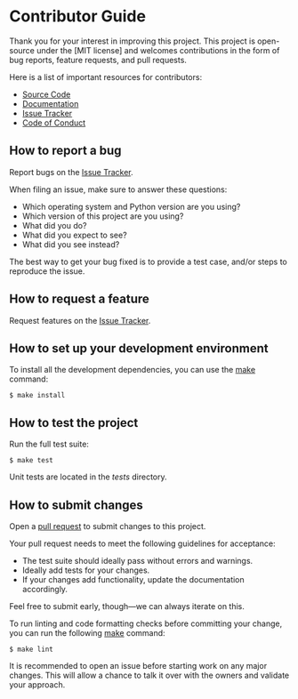 # Contributor Guide

Thank you for your interest in improving this project.
This project is open-source under the [MIT license] and
welcomes contributions in the form of bug reports, feature requests, and pull requests.

Here is a list of important resources for contributors:

- [Source Code]
- [Documentation]
- [Issue Tracker]
- [Code of Conduct]

[Apache-2.0 license]: https://opensource.org/license/apache-2-0/
[source code]: https://github.com/centre-for-humanities-computing/dacy
[documentation]: https://dacy.readthedocs.io/
[issue tracker]: https://github.com/centre-for-humanities-computing/dacy/issues

## How to report a bug

Report bugs on the [Issue Tracker].

When filing an issue, make sure to answer these questions:

- Which operating system and Python version are you using?
- Which version of this project are you using?
- What did you do?
- What did you expect to see?
- What did you see instead?

The best way to get your bug fixed is to provide a test case,
and/or steps to reproduce the issue.

## How to request a feature

Request features on the [Issue Tracker].

## How to set up your development environment

To install all the development dependencies, you can use the [make] command:

```console
$ make install
```


## How to test the project

Run the full test suite:

```console
$ make test
```

Unit tests are located in the _tests_ directory.

## How to submit changes

Open a [pull request] to submit changes to this project.

Your pull request needs to meet the following guidelines for acceptance:

- The test suite should ideally pass without errors and warnings.
- Ideally add tests for your changes.
- If your changes add functionality, update the documentation accordingly.

Feel free to submit early, though—we can always iterate on this.

To run linting and code formatting checks before committing your change, you can run the following [make] command:

```console
$ make lint
```

It is recommended to open an issue before starting work on any major changes.
This will allow a chance to talk it over with the owners and validate your approach.

[pull request]: https://github.com/centre-for-humanities-computing/dacy/pulls
[make]: https://makefiletutorial.com

<!-- github-only -->

[code of conduct]: CODE_OF_CONDUCT.md